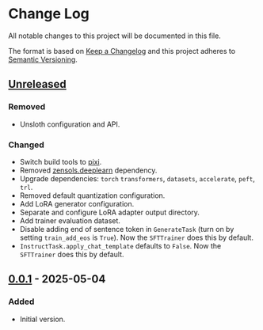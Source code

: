 # Change Log
All notable changes to this project will be documented in this file.

The format is based on [Keep a Changelog](http://keepachangelog.com/)
and this project adheres to [Semantic Versioning](http://semver.org/).


## [Unreleased]


### Removed
- Unsloth configuration and API.

### Changed
- Switch build tools to [pixi].
- Removed [zensols.deeplearn] dependency.
- Upgrade dependencies: `torch` `transformers`, `datasets`, `accelerate`,
  `peft`, `trl`.
- Removed default quantization configuration.
- Add LoRA generator configuration.
- Separate and configure LoRA adapter output directory.
- Add trainer evaluation dataset.
- Disable adding end of sentence token in `GenerateTask` (turn on by setting
  `train_add_eos` is `True`).  Now the `SFTTrainer` does this by default.
- `InstructTask.apply_chat_template` defaults to ``False``.  Now the
  `SFTTrainer` does this by default.


## [0.0.1] - 2025-05-04
### Added
- Initial version.


<!-- links -->
[Unreleased]: https://github.com/plandes/lmtask/compare/v0.0.1...HEAD
[0.0.1]: https://github.com/plandes/lmtask/compare/v0.0.0...v0.0.1

[pixi]: https://pixi.sh
[zensols.deeplearn]: https://github.com/plandes/deeplearn
